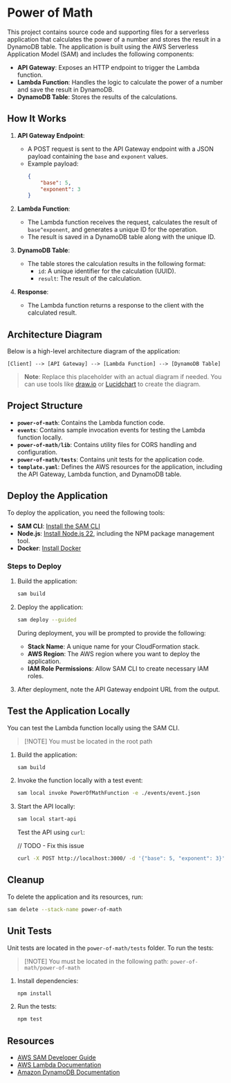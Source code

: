 # Power of Math

This project contains source code and supporting files for a serverless application that calculates the power of a number and stores the result in a DynamoDB table. The application is built using the AWS Serverless Application Model (SAM) and includes the following components:

-   **API Gateway**: Exposes an HTTP endpoint to trigger the Lambda function.
-   **Lambda Function**: Handles the logic to calculate the power of a number and save the result in DynamoDB.
-   **DynamoDB Table**: Stores the results of the calculations.

## How It Works

1. **API Gateway Endpoint**:

    - A POST request is sent to the API Gateway endpoint with a JSON payload containing the `base` and `exponent` values.
    - Example payload:
        ```json
        {
            "base": 5,
            "exponent": 3
        }
        ```

2. **Lambda Function**:

    - The Lambda function receives the request, calculates the result of `base^exponent`, and generates a unique ID for the operation.
    - The result is saved in a DynamoDB table along with the unique ID.

3. **DynamoDB Table**:

    - The table stores the calculation results in the following format:
        - `id`: A unique identifier for the calculation (UUID).
        - `result`: The result of the calculation.

4. **Response**:
    - The Lambda function returns a response to the client with the calculated result.

## Architecture Diagram

Below is a high-level architecture diagram of the application:

```
[Client] --> [API Gateway] --> [Lambda Function] --> [DynamoDB Table]
```

> **Note**: Replace this placeholder with an actual diagram if needed. You can use tools like [draw.io](https://app.diagrams.net/) or [Lucidchart](https://www.lucidchart.com/) to create the diagram.

## Project Structure

-   **`power-of-math`**: Contains the Lambda function code.
-   **`events`**: Contains sample invocation events for testing the Lambda function locally.
-   **`power-of-math/lib`**: Contains utility files for CORS handling and configuration.
-   **`power-of-math/tests`**: Contains unit tests for the application code.
-   **`template.yaml`**: Defines the AWS resources for the application, including the API Gateway, Lambda function, and DynamoDB table.

## Deploy the Application

To deploy the application, you need the following tools:

-   **SAM CLI**: [Install the SAM CLI](https://docs.aws.amazon.com/serverless-application-model/latest/developerguide/serverless-sam-cli-install.html)
-   **Node.js**: [Install Node.js 22](https://nodejs.org/en/), including the NPM package management tool.
-   **Docker**: [Install Docker](https://www.docker.com/)

### Steps to Deploy

1. Build the application:

    ```bash
    sam build
    ```

2. Deploy the application:

    ```bash
    sam deploy --guided
    ```

    During deployment, you will be prompted to provide the following:

    - **Stack Name**: A unique name for your CloudFormation stack.
    - **AWS Region**: The AWS region where you want to deploy the application.
    - **IAM Role Permissions**: Allow SAM CLI to create necessary IAM roles.

3. After deployment, note the API Gateway endpoint URL from the output.

## Test the Application Locally

You can test the Lambda function locally using the SAM CLI.

> [!NOTE] You must be located in the root path

1. Build the application:

    ```bash
    sam build
    ```

2. Invoke the function locally with a test event:

    ```bash
    sam local invoke PowerOfMathFunction -e ./events/event.json
    ```

3. Start the API locally:

    ```bash
    sam local start-api
    ```

    Test the API using `curl`:

    // TODO - Fix this issue

    ```bash
    curl -X POST http://localhost:3000/ -d '{"base": 5, "exponent": 3}' -H "Content-Type: application/json"
    ```

## Cleanup

To delete the application and its resources, run:

```bash
sam delete --stack-name power-of-math
```

## Unit Tests

Unit tests are located in the `power-of-math/tests` folder. To run the tests:

>[!NOTE] You must be located in the following path: `power-of-math/power-of-math`

1. Install dependencies:

    ```bash
    npm install
    ```

2. Run the tests:
    ```bash
    npm test
    ```

## Resources

-   [AWS SAM Developer Guide](https://docs.aws.amazon.com/serverless-application-model/latest/developerguide/what-is-sam.html)
-   [AWS Lambda Documentation](https://docs.aws.amazon.com/lambda/latest/dg/welcome.html)
-   [Amazon DynamoDB Documentation](https://docs.aws.amazon.com/amazondynamodb/latest/developerguide/Introduction.html)

